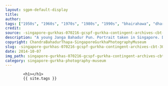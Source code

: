 ```yaml
---
layout: sgpm-default-display
title: 
author: 
tags: ["1950s", "1960s", "1970s", "1980s", "1990s", "bhairahawa", "dharan", "gurkhas", "kathmandu", "nepal", "pokhara", "singapore", "singapore gurkha archive", "singapore gurkha old photographs", "singapore gurkha photography museum", "singapore gurkhas"]
credit: 
source: -singapore-gurkhas-070216-gcspf-gurkha-contingent-archives-cbt-30
description: "A young Janga Bahadur Pun. Portrait taken in Singapore. Date: Early 1960s."
copyright: ChandraBahadurThapa-SingaporeGurkhaPhotographyMuseum
slug: -singapore-gurkhas-070216-gcspf-gurkha-contingent-archives-cbt-30
date: 2014-10-07
img_path: singapore-gurkhas-070216-gcspf-gurkha-contingent-archives-cbt-30.jpg
category: singapore-gurkha-photography-museum
---
```

	 		

	 		<h1></h1>
	 		{{ site.tags }}
	 		
